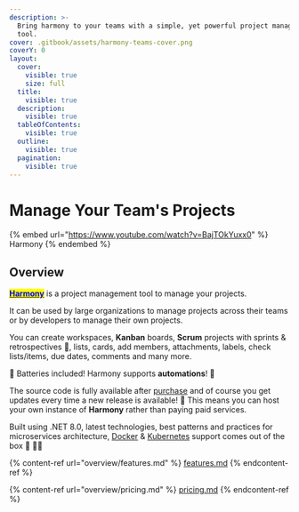```yaml
---
description: >-
  Bring harmony to your teams with a simple, yet powerful project management
  tool.
cover: .gitbook/assets/harmony-teams-cover.png
coverY: 0
layout:
  cover:
    visible: true
    size: full
  title:
    visible: true
  description:
    visible: true
  tableOfContents:
    visible: true
  outline:
    visible: true
  pagination:
    visible: true
---
```


# Manage Your Team's Projects

{% embed url="https://www.youtube.com/watch?v=BajTOkYuxx0" %}
Harmony
{% endembed %}

## Overview

[<mark style="color:blue;">**Harmony**</mark>](http://demo.harmony-teams.com/) is a project management tool to manage your projects.

It can be used by large organizations to manage projects across their teams or by developers to manage their own projects.

You can create workspaces, **Kanban** boards, **Scrum** projects with sprints & retrospectives :tada:, lists, cards, add members, attachments, labels, check lists/items, due dates, comments and many more.

:battery: Batteries included! Harmony supports **automations**! :rocket:

The source code is fully available after [purchase](overview/pricing.md) and of course you get updates every time a new release is available! :tada: This means you can host your own instance of **Harmony** rather than paying paid services.

Built using .NET 8.0, latest technologies, best patterns and practices for microservices architecture, [Docker](overview/setup/docker/) & [Kubernetes](overview/setup/docker/kubernetes.md) support comes out of the box :whale: :ship::muscle:

{% content-ref url="overview/features.md" %}
[features.md](overview/features.md)
{% endcontent-ref %}

{% content-ref url="overview/pricing.md" %}
[pricing.md](overview/pricing.md)
{% endcontent-ref %}
